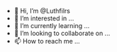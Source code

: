 - 👋 Hi, I’m @Luthfilrs
- 👀 I’m interested in ...
- 🌱 I’m currently learning ...
- 💞️ I’m looking to collaborate on ...
- 📫 How to reach me ...

<!---
Luthfilrs/Luthfilrs is a ✨ special ✨ repository because its `README.md` (this file) appears on your GitHub profile.
You can click the Preview link to take a look at your changes.
--->
